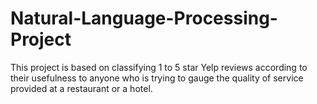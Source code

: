 # Natural-Language-Processing-Project
This project is based on classifying 1 to 5 star Yelp reviews according to their usefulness to anyone who is trying to gauge the quality of service provided at a restaurant or a hotel. 
